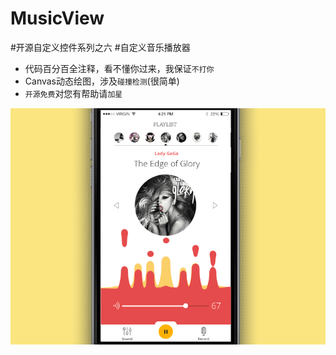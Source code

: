 ﻿# MusicView

#开源自定义控件系列之六
#自定义音乐播放器
* 代码百分百全注释，看不懂你过来，我保证`不打你`
* Canvas动态绘图，涉及`碰撞检测`(很简单)
* `开源免费`对您有帮助请`加星`



![Alt text](/a.gif)

